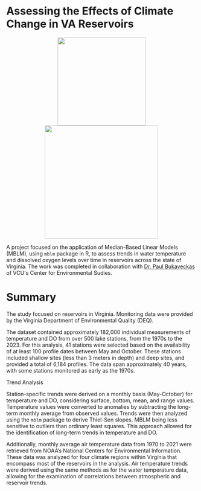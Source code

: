# Assessing the Effects of Climate Change in VA Reservoirs

<p align="center">
  <img src="img/publication_images/reservoirAnalysis_publicationPlot.jpg" width="233">
  <img src="img/publication_images/resevoirAnalysis_publicationMap.jpg" width="300">
</p>


A project focused on the application of Median-Based Linear Models (MBLM), using `mblm` package in R, to assess trends in water temperature and dissolved oxygen levels over time in reservoirs across the state of Virginia. The work was completed in collaboration with [Dr. Paul Bukaveckas](https://blogs.vcu.edu/pabukaveckas/) of VCU's Center for Environmental Sudies.

# Summary

The study focused on reservoirs in Virginia. Monitoring data were provided by the Virginia Department of Environmental Quality (DEQ). 

The dataset contained approximately 182,000 individual measurements of temperature and DO from over 500 lake stations, from the 1970s to the 2023. For this analysis, 41 stations were selected based on the availability of at least 100 profile dates between May and October. These stations included shallow sites (less than 3 meters in depth) and deep sites, and provided a total of 6,184 profiles. The data span approximately 40 years, with some stations monitored as early as the 1970s.

Trend Analysis

Station-specific trends were derived on a monthly basis (May-October) for temperature and DO, considering surface, bottom, mean, and range values. Temperature values were converted to anomalies by subtracting the long-term monthly average from observed values. Trends were then analyzed using the `mblm` package to derive Thiel-Sen slopes. MBLM being less sensitive to outliers than ordinary least squares. This approach allowed for the identification of long-term trends in temperature and DO.

Additionally, monthly average air temperature data from 1970 to 2021 were retrieved from NOAA’s National Centers for Environmental Information. These data was analyzed for four climate regions within Virginia that encompass most of the reservoirs in the analysis. Air temperature trends were derived using the same methods as for the water temperature data, allowing for the examination of correlations between atmospheric and reservoir trends.


